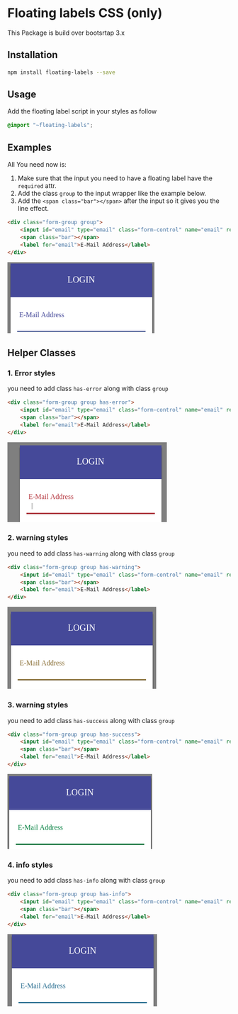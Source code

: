 # Floating labels CSS (only)

This Package is build over bootsrtap 3.x 

## Installation
```bash
npm install floating-labels --save
```
## Usage

Add the floating label script in your styles as follow
```scss
@import "~floating-labels";
```

## Examples

All You need now is: 

1. Make sure that the input you need to have a floating label have the `required` attr. 
2. Add the class `group` to the input wrapper like the example below.
3. Add the `<span class="bar"></span>` after the input so it gives you the line effect.
```html
<div class="form-group group">
    <input id="email" type="email" class="form-control" name="email" required />
    <span class="bar"></span>
    <label for="email">E-Mail Address</label>
</div>
```
![default-styles](images/default.png)

## Helper Classes
### 1. Error styles
you need to add class `has-error` along with class `group`
```html
<div class="form-group group has-error">
    <input id="email" type="email" class="form-control" name="email" required />
    <span class="bar"></span>
    <label for="email">E-Mail Address</label>
</div>
```
![error-styles](images/error-style.png)

### 2. warning styles
you need to add class `has-warning` along with class `group`
```html
<div class="form-group group has-warning">
    <input id="email" type="email" class="form-control" name="email" required />
    <span class="bar"></span>
    <label for="email">E-Mail Address</label>
</div>
```
![warning-styles](images/warning-style.png)

### 3. warning styles
you need to add class `has-success` along with class `group`
```html
<div class="form-group group has-success">
    <input id="email" type="email" class="form-control" name="email" required />
    <span class="bar"></span>
    <label for="email">E-Mail Address</label>
</div>
```
![success-styles](images/success-style.png)

### 4. info styles
you need to add class `has-info` along with class `group`
```html
<div class="form-group group has-info">
    <input id="email" type="email" class="form-control" name="email" required />
    <span class="bar"></span>
    <label for="email">E-Mail Address</label>
</div>
```
![info-styles](images/info-style.png)
